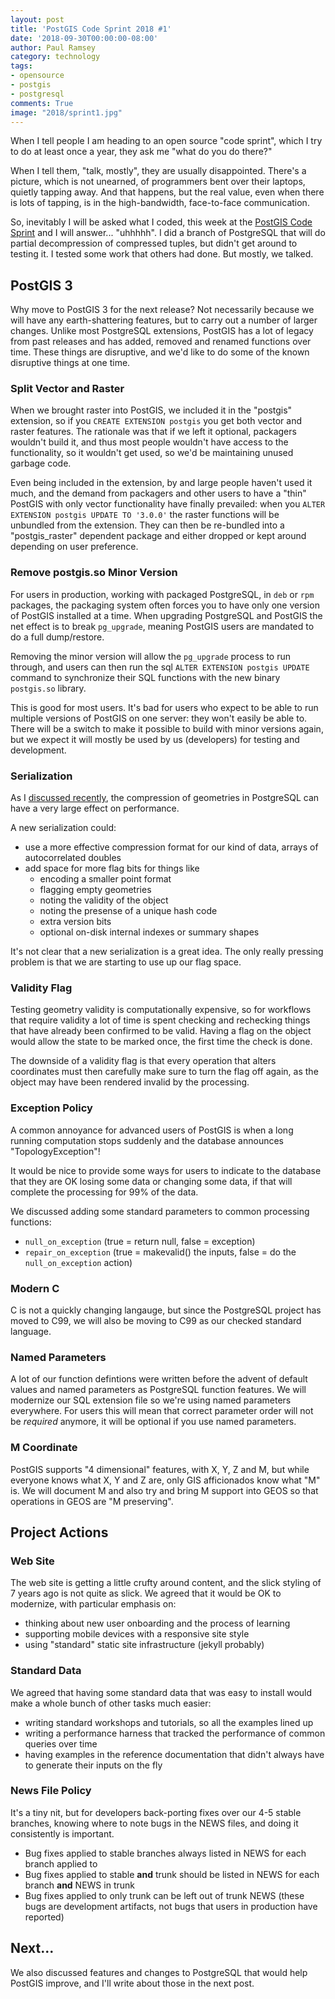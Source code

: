 ```yaml
---
layout: post
title: 'PostGIS Code Sprint 2018 #1'
date: '2018-09-30T00:00:00-08:00'
author: Paul Ramsey
category: technology
tags:
- opensource
- postgis
- postgresql
comments: True
image: "2018/sprint1.jpg"
---
```


When I tell people I am heading to an open source "code sprint", which I try to do at least once a year, they ask me "what do you do there?" 

When I tell them, "talk, mostly", they are usually disappointed. There's a picture, which is not unearned, of programmers bent over their laptops, quietly tapping away. And that happens, but the real value, even when there is lots of tapping, is in the high-bandwidth, face-to-face communication.

So, inevitably I will be asked what I coded, this week at the [PostGIS Code Sprint](https://wiki.osgeo.org/wiki/OSGeo_Code_Sprint_2018) and I will answer... "uhhhhh". I did a branch of PostgreSQL that will do partial decompression of compressed tuples, but didn't get around to testing it. I tested some work that others had done. But mostly, we talked.

## PostGIS 3

Why move to PostGIS 3 for the next release? Not necessarily because we will have any earth-shattering features, but to carry out a number of larger changes. Unlike most PostgreSQL extensions, PostGIS has a lot of legacy from past releases and has added, removed and renamed functions over time. These things are disruptive, and we'd like to do some of the known disruptive things at one time.

### Split Vector and Raster

When we brought raster into PostGIS, we included it in the "postgis" extension, so if you `CREATE EXTENSION postgis` you get both vector and raster features. The rationale was that if we left it optional, packagers wouldn't build it, and thus most people wouldn't have access to the functionality, so it wouldn't get used, so we'd be maintaining unused garbage code.

Even being included in the extension, by and large people haven't used it much, and the demand from packagers and other users to have a "thin" PostGIS with only vector functionality have finally prevailed: when you `ALTER EXTENSION postgis UPDATE TO '3.0.0'` the raster functions will be unbundled from the extension. They can then be re-bundled into a "postgis_raster" dependent package and either dropped or kept around depending on user preference.

### Remove postgis.so Minor Version

For users in production, working with packaged PostgreSQL, in `deb` or `rpm` packages, the packaging system often forces you to have only one version of PostGIS installed at a time. When upgrading PostgreSQL and PostGIS the net effect is to break `pg_upgrade`, meaning PostGIS users are mandated to do a full dump/restore.

Removing the minor version will allow the `pg_upgrade` process to run through, and users can then run the sql `ALTER EXTENSION postgis UPDATE` command to synchronize their SQL functions with the new binary `postgis.so` library.

This is good for most users. It's bad for users who expect to be able to run multiple versions of PostGIS on one server: they won't easily be able to. There will be a switch to make it possible to build with minor versions again, but we expect it will mostly be used by us (developers) for testing and development.

### Serialization

As I [discussed recently](/2018/09/postgis-external-storage.html), the compression of geometries in PostgreSQL can have a very large effect on performance. 

A new serialization could:

* use a more effective compression format for our kind of data, arrays of autocorrelated doubles
* add space for more flag bits for things like
  * encoding a smaller point format
  * flagging empty geometries
  * noting the validity of the object
  * noting the presense of a unique hash code
  * extra version bits
  * optional on-disk internal indexes or summary shapes

It's not clear that a new serialization is a great idea. The only really pressing problem is that we are starting to use up our flag space. 

### Validity Flag

Testing geometry validity is computationally expensive, so for workflows that require validity a lot of time is spent checking and rechecking things that have already been confirmed to be valid. Having a flag on the object would allow the state to be marked once, the first time the check is done.

The downside of a validity flag is that every operation that alters coordinates must then carefully make sure to turn the flag off again, as the object may have been rendered invalid by the processing.

### Exception Policy

A common annoyance for advanced users of PostGIS is when a long running computation stops suddenly and the database announces "TopologyException"!

It would be nice to provide some ways for users to indicate to the database that they are OK losing some data or changing some data, if that will complete the processing for 99% of the data.

We discussed adding some standard parameters to common processing functions:

* `null_on_exception` (true = return null, false = exception)
* `repair_on_exception` (true = makevalid() the inputs, false = do the `null_on_exception` action)

### Modern C

C is not a quickly changing langauge, but since the PostgreSQL project has moved to C99, we will also be moving to C99 as our checked standard language.

### Named Parameters

A lot of our function defintions were written before the advent of default values and named parameters as PostgreSQL function features. We will modernize our SQL extension file so we're using named parameters everywhere. For users this will mean that correct parameter order will not be *required* anymore, it will be optional if you use named parameters.

### M Coordinate

PostGIS supports "4 dimensional" features, with X, Y, Z and M, but while everyone knows what X, Y and Z are, only GIS afficionados know what "M" is. We will document M and also try and bring M support into GEOS so that operations in GEOS are "M preserving".

## Project Actions

### Web Site

The web site is getting a little crufty around content, and the slick styling of 7 years ago is not quite as slick. We agreed that it would be OK to modernize, with particular emphasis on:

* thinking about new user onboarding and the process of learning
* supporting mobile devices with a responsive site style
* using "standard" static site infrastructure (jekyll probably)

### Standard Data

We agreed that having some standard data that was easy to install would make a whole bunch of other tasks much easier:

* writing standard workshops and tutorials, so all the examples lined up
* writing a performance harness that tracked the performance of common queries over time
* having examples in the reference documentation that didn't always have to generate their inputs on the fly

### News File Policy

It's a tiny nit, but for developers back-porting fixes over our 4-5 stable branches, knowing where to note bugs in the NEWS files, and doing it consistently is important. 

* Bug fixes applied to stable branches always listed in NEWS for each branch applied to
* Bug fixes applied to stable **and** trunk should be listed in NEWS for each branch **and** NEWS in trunk
* Bug fixes applied to only trunk can be left out of trunk NEWS (these bugs are development artifacts, not bugs that users in production have reported)

## Next...

We also discussed features and changes to PostgreSQL that would help PostGIS improve, and I'll write about those in the next post.


